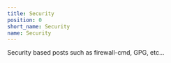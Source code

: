 ```yaml
---
title: Security
position: 0
short_name: Security
name: Security
---
```



Security based posts such as firewall-cmd, GPG, etc...